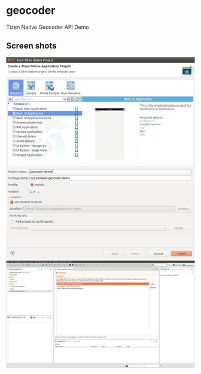 # geocoder
Tizen Native Geocoder API Demo

Screen shots
------------

<img src="https://github.com/shulgaalexey/geocoder/blob/master/doc/create_empty_prj.png" alt="Create Empty Tizen Native Project" style="wi    dth:500px"/>

<img src="https://github.com/shulgaalexey/geocoder/blob/master/doc/set_privileges.png" alt="Set Privileges" style="wi    dth:500px"/>
